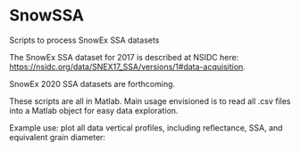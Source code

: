 # SnowSSA
Scripts to process SnowEx SSA datasets

The SnowEx SSA dataset for 2017 is described at NSIDC here: https://nsidc.org/data/SNEX17_SSA/versions/1#data-acquisition. 

SnowEx 2020 SSA datasets are forthcoming. 

These scripts are all in Matlab. Main usage envisioned is to read all .csv files into a Matlab object for easy data exploration.

Example use: plot all data vertical profiles, including  reflectance, SSA, and equivalent grain diameter:


